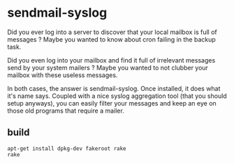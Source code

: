 sendmail-syslog
===============

Did you ever log into a server to discover that your local mailbox is full
of messages ? Maybe you wanted to know about cron failing in the backup task.

Did you even log into your mailbox and find it full of irrelevant messages
send by your system mailers ? Maybe you wanted to not clubber your mailbox
with these useless messages.

In both cases, the answer is sendmail-syslog. Once installed, it does what
it's name says. Coupled with a nice syslog aggregation tool (that you should
setup anyways), you can easily filter your messages and keep an eye on those
old programs that require a mailer.

build
-----

~~~~~~
apt-get install dpkg-dev fakeroot rake
rake
~~~~~~
